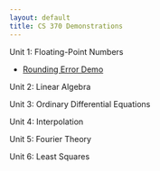```yaml
---
layout: default
title: CS 370 Demonstrations
---
```


Unit 1: Floating-Point Numbers
- [Rounding Error Demo](/cs370.github.io/floating_point/roundoff_demo.html)
<!---
[IEEE Floating-Point](/floating_point/IEEE_FP_standard.html)
--->

Unit 2: Linear Algebra
<!---
[Random Web Surfer Demos](/linear_algebra/Randy_demos.html)
[Gershgorin Circles](/linear_algebra/Gershgorin_demo.html)
[Matrix Norms and Condition Number](/linear_algebra/induced_norms.html)
[LU Demo](/linear_algebra/LU_Demo.html)
[PCA Demo (SVD)](/linear_algebra/PCA_Demo.html)
--->

Unit 3: Ordinary Differential Equations
<!---
[Quiver Plot](/ODEs/quiver_plot.html)
[Euler's Method](/ODEs/Euler_demo.html)
[Local vs Global Error Demo (py)](/ODEs/Euler_error_demo.py)
[Python's ODE Suite](/ODEs/ode_suite_demos.html)
[3rd-Order Runge-Kutta (py)](/ODEs/rk3.py)
[Novelty Golf Animations (py)](/ODEs/anim_golf.py)
--->

Unit 4: Interpolation
<!---
[Vandermonde System](/interpolation/Vandermonde.html)
[Lagrange Demo](/interpolation/Lagrange_demo.html)
[Python's Splines](/interpolation/simple_spline.html)
[ginput Demo](/interpolation/ginput_demo.html)
[Crawling Bug Demo (py)](/interpolation/crawling_bug_demo.py)
[Bezier Curves](/interpolation/Bezier.html)
--->

Unit 5: Fourier Theory
<!---
[Fourier Series](/Fourier/Fourier_series_demo.html)
[Orthogonality, DFT Matrix](/Fourier/DFT_matrix.html)
[Aliasing Demo](/Fourier/Aliasing_demo.html)
[Audio Filtering](/Fourier/Fourier_audio_demos.html)
[Fourier Compression](/Fourier/Compression Demo.html)
[Demo of many Fourier properties](/Fourier/Fourier Demos.html)
[Recursive DFT](/Fourier/recursive_FFT.html)
[FFT Speed](/Fourier/speed_of_FFT.html)
--->

Unit 6: Least Squares
<!---
[LS Demos](least_squares/ls_demo.html)
[Gradient Descent](least_squares/Gradient_descent.html)
[Neural Learning by Gradient Descent](least_squares/NeuralLearning.html)
--->
